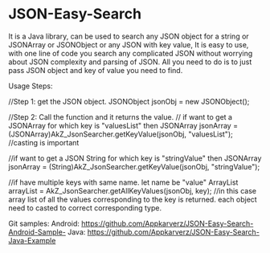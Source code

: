 # JSON-Easy-Search
It is a Java library, can be used to search any JSON object for a string or JSONArray or JSONObject or any JSON with key value, It is easy to use, with one line of code you search any complicated JSON without worrying about JSON complexity and parsing of JSON. All you need to do is to just pass JSON object and key of value you need to find.

Usage Steps:

//Step 1: get the JSON object.
JSONObject jsonObj = new JSONObject();

//Step 2: Call the function and it returns the value.
// if want to get a JSONArray for which key is "valuesList" then 
JSONArray jsonArray = (JSONArray)AkZ_JsonSearcher.getKeyValue(jsonObj, "valuesList");
//casting is important 

//if want to get a JSON String for which key is "stringValue" then 
JSONArray jsonArray = (String)AkZ_JsonSearcher.getKeyValue(jsonObj, "stringValue");

//if have multiple keys with same name. let name be "value" 
 ArrayList<Object> arrayList = AkZ_JsonSearcher.getAllKeyValues(jsonObj, key);
//in this case array list of all the values corresponding to the key is returned. each object need to casted to correct corresponding type.

Git samples:
Android: https://github.com/Appkarverz/JSON-Easy-Search-Android-Sample-
Java: https://github.com/Appkarverz/JSON-Easy-Search-Java-Example 